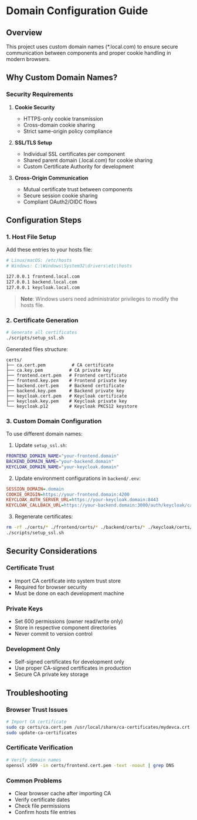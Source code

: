 # Domain Configuration Guide

## Overview

This project uses custom domain names (*.local.com) to ensure secure communication between components and proper cookie handling in modern browsers.

## Why Custom Domain Names?

### Security Requirements

1. **Cookie Security**
   - HTTPS-only cookie transmission
   - Cross-domain cookie sharing
   - Strict same-origin policy compliance

2. **SSL/TLS Setup**
   - Individual SSL certificates per component
   - Shared parent domain (.local.com) for cookie sharing
   - Custom Certificate Authority for development

3. **Cross-Origin Communication**
   - Mutual certificate trust between components
   - Secure session cookie sharing
   - Compliant OAuth2/OIDC flows

## Configuration Steps

### 1. Host File Setup

Add these entries to your hosts file:

```bash
# Linux/macOS: /etc/hosts
# Windows: C:\Windows\System32\drivers\etc\hosts

127.0.0.1 frontend.local.com
127.0.0.1 backend.local.com
127.0.0.1 keycloak.local.com
```

> **Note**: Windows users need administrator privileges to modify the hosts file.

### 2. Certificate Generation

```bash
# Generate all certificates
./scripts/setup_ssl.sh
```

Generated files structure:
```
certs/
├── ca.cert.pem          # CA certificate
├── ca.key.pem          # CA private key
├── frontend.cert.pem   # Frontend certificate
├── frontend.key.pem    # Frontend private key
├── backend.cert.pem    # Backend certificate
├── backend.key.pem     # Backend private key
├── keycloak.cert.pem   # Keycloak certificate
├── keycloak.key.pem    # Keycloak private key
└── keycloak.p12        # Keycloak PKCS12 keystore
```

### 3. Custom Domain Configuration

To use different domain names:

1. Update `setup_ssl.sh`:
```bash
FRONTEND_DOMAIN_NAME="your-frontend.domain"
BACKEND_DOMAIN_NAME="your-backend.domain"
KEYCLOAK_DOMAIN_NAME="your-keycloak.domain"
```

2. Update environment configurations in `backend/.env`:
```ini
SESSION_DOMAIN=.domain
COOKIE_ORIGIN=https://your-frontend.domain:4200
KEYCLOAK_AUTH_SERVER_URL=https://your-keycloak.domain:8443
KEYCLOAK_CALLBACK_URL=https://your-backend.domain:3000/auth/keycloak/callback
```

3. Regenerate certificates:
```bash
rm -rf ./certs/* ./frontend/certs/* ./backend/certs/* ./keycloak/certs/*
./scripts/setup_ssl.sh
```

## Security Considerations

### Certificate Trust

- Import CA certificate into system trust store
- Required for browser security
- Must be done on each development machine

### Private Keys

- Set 600 permissions (owner read/write only)
- Store in respective component directories
- Never commit to version control

### Development Only

- Self-signed certificates for development only
- Use proper CA-signed certificates in production
- Secure CA private key storage

## Troubleshooting

### Browser Trust Issues

```bash
# Import CA certificate
sudo cp certs/ca.cert.pem /usr/local/share/ca-certificates/mydevca.crt
sudo update-ca-certificates
```

### Certificate Verification

```bash
# Verify domain names
openssl x509 -in certs/frontend.cert.pem -text -noout | grep DNS
```

### Common Problems

- Clear browser cache after importing CA
- Verify certificate dates
- Check file permissions
- Confirm hosts file entries
